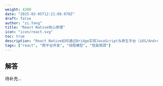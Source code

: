 ```yaml
---
weight: 4200
date: "2025-03-05T12:21:08.970Z"
draft: false
author: "zi.Yang"
title: "React Native核心原理"
icon: "icon/react.svg"
toc: true
description: "React Native如何通过Bridge实现JavaScript与原生平台（iOS/Android）的通信？请描述JS线程与UI线程的分离机制及其对性能的影响（如异步通信延迟）？"
tags: ["react", "跨平台开发", "线程模型", "性能瓶颈"]
---
```


## 解答

待补充...
